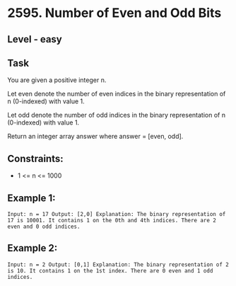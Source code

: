 # 2595. Number of Even and Odd Bits


## Level - easy


## Task
You are given a positive integer n.

Let even denote the number of even indices in the binary representation of n (0-indexed) with value 1.

Let odd denote the number of odd indices in the binary representation of n (0-indexed) with value 1.

Return an integer array answer where answer = [even, odd].


## Constraints:
- 1 <= n <= 1000


## Example 1:
``
Input: n = 17
Output: [2,0]
Explanation: The binary representation of 17 is 10001.
It contains 1 on the 0th and 4th indices.
There are 2 even and 0 odd indices.
``


## Example 2:
``
Input: n = 2
Output: [0,1]
Explanation: The binary representation of 2 is 10.
It contains 1 on the 1st index.
There are 0 even and 1 odd indices.
``